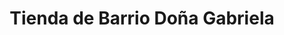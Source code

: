 ---
title: "Tienda de Barrio Doña Gabriela"
url: /sucre/tienda-de-barrio-dona-gabriela/
shop: tienda rural
---